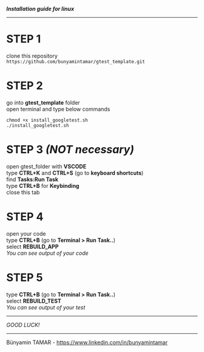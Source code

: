 ***Installation guide for linux***
* * *
# STEP 1
clone this repository  
`https://github.com/bunyamintamar/gtest_template.git`  

# STEP 2
go into **gtest_template** folder  
open terminal and type below commands  
```
chmod +x install_googletest.sh
./install_googletest.sh
```  

# STEP 3 *(NOT necessary)*
open gtest_folder with **VSCODE**  
type **CTRL+K** and **CTRL+S** (go to **keyboard shortcuts**)  
find **Tasks:Run Task**  
type **CTRL+B** for **Keybinding**  
close this tab

# STEP 4
open your code  
type **CTRL+B** (go to **Terminal > Run Task..**)  
select **REBUILD_APP**  
*You can see output of your code*

# STEP 5
type **CTRL+B** (go to **Terminal > Run Task..**)  
select **REBUILD_TEST**  
*You can see output of your test*  

* * *
*GOOD LUCK!*  
* * *
Bünyamin TAMAR - https://www.linkedin.com/in/bunyamintamar